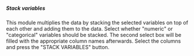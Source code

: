 <h5>Stack variables</h5>
This module multiplies the data by stacking the selected variables on top of
each other and adding them to the data. Select whether "numeric" or
"categorical" variables should be stacked. The second select box will be filled
with the appropriate column names afterwards. Select the columns and press the
"STACK VARIABLES" button.

